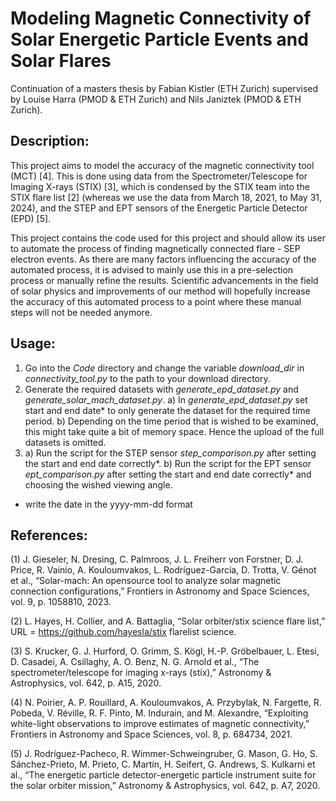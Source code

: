 # Modeling Magnetic Connectivity of Solar Energetic Particle Events and Solar Flares

Continuation of a masters thesis by Fabian Kistler (ETH Zurich) supervised by Louise Harra (PMOD & ETH Zurich) and Nils Janiztek (PMOD & ETH Zurich).

## Description:

This project aims to model the accuracy of the magnetic connectivity tool (MCT) [4]. This is done using data from the Spectrometer/Telescope for Imaging X-rays (STIX) [3], which is condensed by the STIX team into the STIX flare list [2] (whereas we use the data from March 18, 2021, to May 31, 2024), and the STEP and EPT sensors of the Energetic Particle Detector (EPD) [5].

This project contains the code used for this project and should allow its user to automate the process of finding magnetically connected flare - SEP electron events. As there are many factors influencing the accuracy of the automated process, it is advised to mainly use this in a pre-selection process or manually refine the results. Scientific advancements in the field of solar physics and improvements of our method will hopefully increase the accuracy of this automated process to a point where these manual steps will not be needed anymore.

## Usage:

1. Go into the *Code* directory and change the variable *download_dir* in *connectivity_tool.py* to the path to your download directory.
2. Generate the required datasets with *generate_epd_dataset.py* and *generate_solar_mach_dataset.py*.
   a) In *generate_epd_dataset.py* set start and end date* to only generate the dataset for the required time period.
   b) Depending on the time period that is wished to be examined, this might take quite a bit of memory space. Hence the upload of the full datasets is omitted.
3. a) Run the script for the STEP sensor *step_comparison.py* after setting the start and end date correctly*.
   b) Run the script for the EPT sensor *ept_comparison.py* after setting the start and end date correctly* and choosing the wished viewing angle.

* write the date in the yyyy-mm-dd format

## References:

(1) J. Gieseler, N. Dresing, C. Palmroos, J. L. Freiherr von Forstner, D. J. Price, R. Vainio, A. Kouloumvakos, L. Rodríguez-García, D. Trotta, V. Génot et al., “Solar-mach: An opensource tool to analyze solar magnetic connection configurations,” Frontiers in Astronomy and Space Sciences, vol. 9, p. 1058810, 2023.

(2) L. Hayes, H. Collier, and A. Battaglia, “Solar orbiter/stix science flare list,” URL = https://github.com/hayesla/stix flarelist science.

(3) S. Krucker, G. J. Hurford, O. Grimm, S. Kögl, H.-P. Gröbelbauer, L. Etesi, D. Casadei, A. Csillaghy, A. O. Benz, N. G. Arnold et al., “The spectrometer/telescope for imaging x-rays (stix),” Astronomy & Astrophysics, vol. 642, p. A15, 2020.

(4) N. Poirier, A. P. Rouillard, A. Kouloumvakos, A. Przybylak, N. Fargette, R. Pobeda, V. Réville, R. F. Pinto, M. Indurain, and M. Alexandre, “Exploiting white-light observations to improve estimates of magnetic connectivity,” Frontiers in Astronomy and Space Sciences, vol. 8, p. 684734, 2021.

(5) J. Rodríguez-Pacheco, R. Wimmer-Schweingruber, G. Mason, G. Ho, S. Sánchez-Prieto, M. Prieto, C. Martín, H. Seifert, G. Andrews, S. Kulkarni et al., “The energetic particle detector-energetic particle instrument suite for the solar orbiter mission,” Astronomy & Astrophysics, vol. 642, p. A7, 2020.
